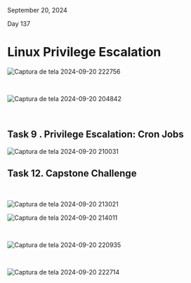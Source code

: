 September 20, 2024<br>

Day 137<br>

<h1>Linux Privilege Escalation</h1>


![Captura de tela 2024-09-20 222756](https://github.com/user-attachments/assets/68f11319-26ce-487a-8ac8-dee3842ac7d9)

<br>

![Captura de tela 2024-09-20 204842](https://github.com/user-attachments/assets/ad6bf851-706c-48dd-a9c7-c233c1170379)

<br>

<h2>Task 9 . Privilege Escalation: Cron Jobs</h2>

![Captura de tela 2024-09-20 210031](https://github.com/user-attachments/assets/635bdf53-27c6-4016-b5c5-93e4f178a8cd)


<h2>Task 12. Capstone Challenge</h2>

<br>

![Captura de tela 2024-09-20 213021](https://github.com/user-attachments/assets/5b0c9464-ff76-4f33-854f-74810beea12f)


![Captura de tela 2024-09-20 214011](https://github.com/user-attachments/assets/f6bb864a-1f9f-4afa-b537-53ba8aaa1d6b)

<br>


![Captura de tela 2024-09-20 220935](https://github.com/user-attachments/assets/31c55aa3-fb7a-4042-b775-756b34f041e4)



<br>

![Captura de tela 2024-09-20 222714](https://github.com/user-attachments/assets/0d107f26-fc6c-417d-a9e2-1d873c9cba87)
